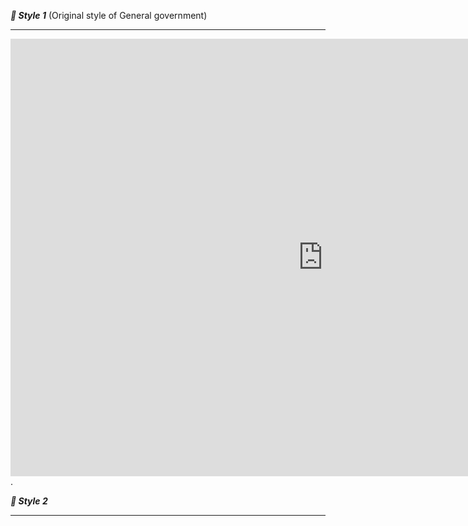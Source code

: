 ***📌 Style 1*** (Original style of General government)
***
<iframe src="https://data.oecd.org/chart/6OcR" width="1000" height="700" style="border: 0" mozallowfullscreen="true" webkitallowfullscreen="true" allowfullscreen="true"><a href="https://data.oecd.org/chart/6OcR" target="_blank">OECD Chart: General government debt, Total, % of GDP, Annual, 2020</a></iframe>. 
    
    
***📌 Style 2***
***
<div class="flourish-embed flourish-chart" data-src="visualisation/11147814"><script src="https://public.flourish.studio/resources/embed.js"></script></div>
